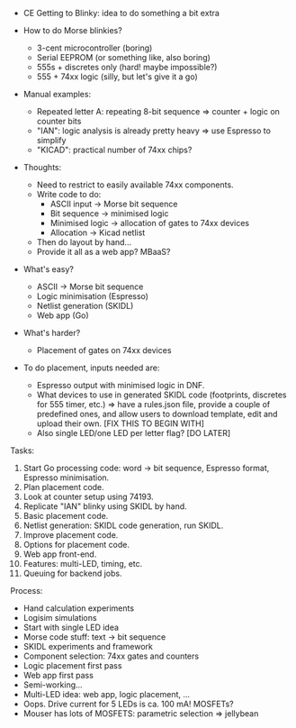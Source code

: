  - CE Getting to Blinky: idea to do something a bit extra

 - How to do Morse blinkies?
    * 3-cent microcontroller (boring)
    * Serial EEPROM (or something like, also boring)
    * 555s + discretes only (hard! maybe impossible?)
    * 555 + 74xx logic (silly, but let's give it a go)

 - Manual examples:
    * Repeated letter A: repeating 8-bit sequence => counter + logic
      on counter bits
    * "IAN": logic analysis is already pretty heavy => use Espresso to
      simplify
    * "KICAD": practical number of 74xx chips?

 - Thoughts:
    * Need to restrict to easily available 74xx components.
    * Write code to do:
        + ASCII input -> Morse bit sequence
        + Bit sequence -> minimised logic
        + Minimised logic -> allocation of gates to 74xx devices
        + Allocation -> Kicad netlist
    * Then do layout by hand...
    * Provide it all as a web app? MBaaS?

 - What's easy?
    * ASCII -> Morse bit sequence
    * Logic minimisation (Espresso)
    * Netlist generation (SKIDL)
    * Web app (Go)

 - What's harder?
    * Placement of gates on 74xx devices

 - To do placement, inputs needed are:
    * Espresso output with minimised logic in DNF.
    * What devices to use in generated SKIDL code (footprints,
      discretes for 555 timer, etc.) => have a rules.json file,
      provide a couple of predefined ones, and allow users to download
      template, edit and upload their own. [FIX THIS TO BEGIN WITH]
    * Also single LED/one LED per letter flag? [DO LATER]


Tasks:

1. Start Go processing code: word -> bit sequence, Espresso format,
   Espresso minimisation.
2. Plan placement code.
3. Look at counter setup using 74193.
4. Replicate "IAN" blinky using SKIDL by hand.
5. Basic placement code.
6. Netlist generation: SKIDL code generation, run SKIDL.
7. Improve placement code.
8. Options for placement code.
9. Web app front-end.
10. Features: multi-LED, timing, etc.
11. Queuing for backend jobs.




Process:

 - Hand calculation experiments
 - Logisim simulations
 - Start with single LED idea
 - Morse code stuff: text -> bit sequence
 - SKIDL experiments and framework
 - Component selection: 74xx gates and counters
 - Logic placement first pass
 - Web app first pass
 - Semi-working...
 - Multi-LED idea: web app, logic placement, ...
 - Oops.  Drive current for 5 LEDs is ca. 100 mA!  MOSFETs?
 - Mouser has lots of MOSFETS: parametric selection => jellybean



